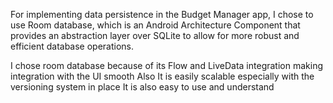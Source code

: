 For implementing data persistence in the Budget Manager app, I chose to use Room database, which is an Android Architecture Component that provides an abstraction layer over SQLite to allow for more robust and efficient database operations.

I chose room database because of its Flow and LiveData integration making integration with the UI smooth
Also It is easily scalable especially with the versioning system in place
It is also easy to use and understand
